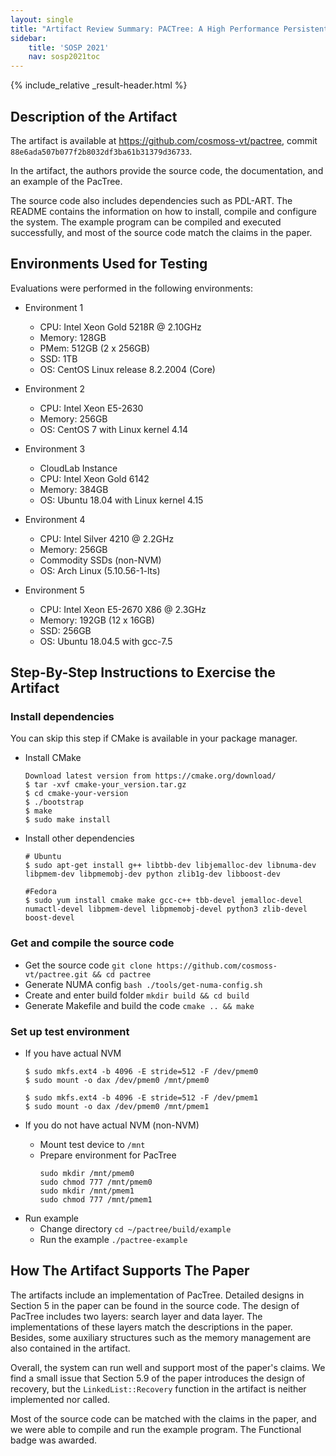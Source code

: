 ```yaml
---
layout: single
title: "Artifact Review Summary: PACTree: A High Performance Persistent Range Index Using PAC"
sidebar:
    title: 'SOSP 2021'
    nav: sosp2021toc
---
```


{% include_relative _result-header.html %}

## Description of the Artifact

The artifact is available at <https://github.com/cosmoss-vt/pactree>,
commit `88e6ada507b077f2b8032df3ba61b31379d36733`.

In the artifact, the authors provide the source code, the documentation, and an example of the PacTree.

The source code also includes dependencies such as PDL-ART.
The README contains the information on how to install, compile and configure the system.
The example program can be compiled and executed successfully, and most of the source
code match the claims in the paper.


## Environments Used for Testing

Evaluations were performed in the following environments:
* Environment 1
  - CPU: Intel Xeon Gold 5218R @ 2.10GHz
  - Memory: 128GB
  - PMem: 512GB (2 x 256GB)
  - SSD: 1TB
  - OS: CentOS Linux release 8.2.2004 (Core)

* Environment 2
  - CPU: Intel Xeon E5-2630
  - Memory: 256GB
  - OS: CentOS 7 with Linux kernel 4.14

* Environment 3
  - CloudLab Instance
  - CPU: Intel Xeon Gold 6142
  - Memory: 384GB
  - OS: Ubuntu 18.04 with Linux kernel 4.15

* Environment 4
  - CPU: Intel Silver 4210 @ 2.2GHz
  - Memory: 256GB
  - Commodity SSDs (non-NVM)
  - OS: Arch Linux (5.10.56-1-lts)

* Environment 5
  - CPU: Intel Xeon E5-2670 X86 @ 2.3GHz
  - Memory: 192GB (12 x 16GB)
  - SSD: 256GB
  - OS: Ubuntu 18.04.5 with gcc-7.5

## Step-By-Step Instructions to Exercise the Artifact

### Install dependencies

You can skip this step if CMake is available in your package manager.
  - Install CMake
    ```
    Download latest version from https://cmake.org/download/
    $ tar -xvf cmake-your_version.tar.gz
    $ cd cmake-your-version
    $ ./bootstrap
    $ make
    $ sudo make install
    ```

  - Install other dependencies
    ```
    # Ubuntu
    $ sudo apt-get install g++ libtbb-dev libjemalloc-dev libnuma-dev libpmem-dev libpmemobj-dev python zlib1g-dev libboost-dev

    #Fedora
    $ sudo yum install cmake make gcc-c++ tbb-devel jemalloc-devel numactl-devel libpmem-devel libpmemobj-devel python3 zlib-devel boost-devel
    ```

### Get and compile the source code
  - Get the source code `git clone https://github.com/cosmoss-vt/pactree.git && cd pactree`
  - Generate NUMA config `bash ./tools/get-numa-config.sh`
  - Create and enter build folder `mkdir build && cd build`
  - Generate Makefile and build the code `cmake .. && make`

### Set up test environment
  - If you have actual NVM
    ```
    $ sudo mkfs.ext4 -b 4096 -E stride=512 -F /dev/pmem0
    $ sudo mount -o dax /dev/pmem0 /mnt/pmem0

    $ sudo mkfs.ext4 -b 4096 -E stride=512 -F /dev/pmem1
    $ sudo mount -o dax /dev/pmem0 /mnt/pmem1
    ```

  - If you do not have actual NVM (non-NVM)
    - Mount test device to `/mnt`
    - Prepare environment for PacTree
      ```
      sudo mkdir /mnt/pmem0
      sudo chmod 777 /mnt/pmem0
      sudo mkdir /mnt/pmem1
      sudo chmod 777 /mnt/pmem1
      ```

* Run example
  - Change directory `cd ~/pactree/build/example`
  - Run the example `./pactree-example`


## How The Artifact Supports The Paper


The artifacts include an implementation of PacTree.
Detailed designs in Section 5 in the paper can be found in the source code.
The design of PacTree includes two layers: search layer and data layer.
The implementations of these layers match the descriptions in the paper.
Besides, some auxiliary structures such as the memory management are also contained in the artifact.

Overall, the system can run well and support most of the paper's claims.
We find a small issue that Section 5.9 of the paper introduces the design of recovery,
but the `LinkedList::Recovery` function in the artifact is neither implemented nor called.

Most of the source code can be matched with the claims in the paper,
and we were able to compile and run the example program. The Functional badge was awarded.

